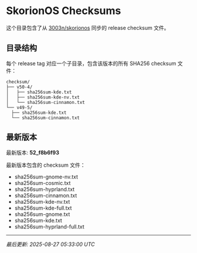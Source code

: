 # SkorionOS Checksums

这个目录包含了从 [3003n/skorionos](https://github.com/3003n/skorionos) 同步的 release checksum 文件。

## 目录结构

每个 release tag 对应一个子目录，包含该版本的所有 SHA256 checksum 文件：

```
checksum/
├── v50-4/
│   ├── sha256sum-kde.txt
│   ├── sha256sum-kde-nv.txt
│   └── sha256sum-cinnamon.txt
└── v49-5/
  ├── sha256sum-kde.txt
  └── sha256sum-cinnamon.txt
```

## 最新版本

最新版本: **52_f8b6f93**

最新版本包含的 checksum 文件：
- sha256sum-gnome-nv.txt
- sha256sum-cosmic.txt
- sha256sum-hyprland.txt
- sha256sum-cinnamon.txt
- sha256sum-kde-nv.txt
- sha256sum-kde-full.txt
- sha256sum-gnome.txt
- sha256sum-kde.txt
- sha256sum-hyprland-full.txt

---
*最后更新: 2025-08-27 05:33:00 UTC*
